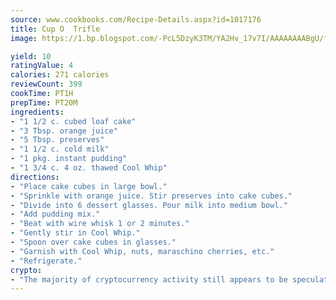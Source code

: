 ```yaml
---
source: www.cookbooks.com/Recipe-Details.aspx?id=1017176
title: Cup O  Trifle
image: https://1.bp.blogspot.com/-PcL5DzyK3TM/YA2Hv_17v7I/AAAAAAAABgU/fyHeesSth_IZW9mL5lk6GxJO8cW8ksrGACLcBGAsYHQ/s320/12.png

yield: 10
ratingValue: 4
calories: 271 calories
reviewCount: 399
cookTime: PT1H
prepTime: PT20M
ingredients:
- "1 1/2 c. cubed loaf cake"
- "3 Tbsp. orange juice"
- "5 Tbsp. preserves"
- "1 1/2 c. cold milk"
- "1 pkg. instant pudding"
- "1 3/4 c. 4 oz. thawed Cool Whip"
directions:
- "Place cake cubes in large bowl."
- "Sprinkle with orange juice. Stir preserves into cake cubes."
- "Divide into 6 dessert glasses. Pour milk into medium bowl."
- "Add pudding mix."
- "Beat with wire whisk 1 or 2 minutes."
- "Gently stir in Cool Whip."
- "Spoon over cake cubes in glasses."
- "Garnish with Cool Whip, nuts, maraschino cherries, etc."
- "Refrigerate."
crypto:
- "The majority of cryptocurrency activity still appears to be speculative."
---
```

